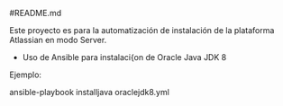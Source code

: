 #README.md

Este proyecto es para la automatización de instalación de la plataforma Atlassian en modo Server.

- Uso de Ansible para instalaci{on de Oracle Java JDK 8 



Ejemplo: 

ansible-playbook installjava oraclejdk8.yml
